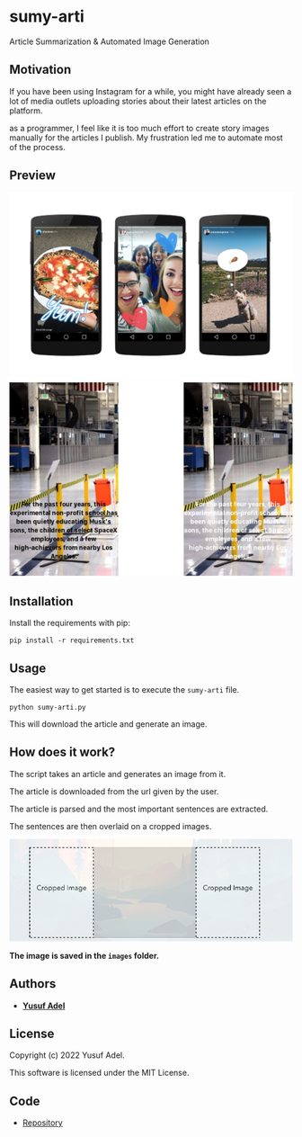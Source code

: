 # sumy-arti

Article Summarization &amp; Automated Image Generation

## Motivation

If you have been using Instagram for a while, you might have already seen a lot of media outlets uploading stories about their latest articles on the platform.

as a programmer, I feel like it is too much effort to create story images manually for the articles I
publish. My frustration led me to automate most of the process.

## Preview

![Final Result uploaded to instagram](./assets/images/snapshot1.png)
![Final Result in detail](./assets/images/snapshot-2.jpg)

## Installation

Install the requirements with pip:

```shell
pip install -r requirements.txt
```

## Usage

The easiest way to get started is to execute the `sumy-arti` file.

```shell
python sumy-arti.py
```

This will download the article and generate an image.

## How does it work?

The script takes an article and generates an image from it.

The article is downloaded from the url given by the user.

The article is parsed and the most important sentences are extracted.

The sentences are then overlaid on a cropped images.

![Cropped Images from original](assets/images/cropped_image_sample.png "Cropped Images From Edges - Bottom - Top")

**The image is saved in the `images` folder.**

## Authors

- **[Yusuf Adel](https://linkedin.com/in/yusufadell)**

## License

Copyright (c) 2022 Yusuf Adel.

This software is licensed under the MIT License.

## Code

- [Repository](https://github.com/yusufadell/sumy-arti)
